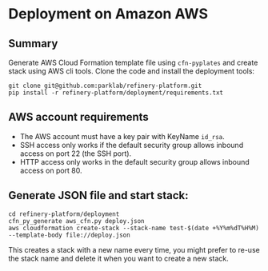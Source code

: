 # Deployment on Amazon AWS

## Summary

Generate AWS Cloud Formation template file using `cfn-pyplates` and create stack using AWS cli tools. Clone the code and install the deployment tools:
```shell
git clone git@github.com:parklab/refinery-platform.git
pip install -r refinery-platform/deployment/requirements.txt
```

## AWS account requirements

- The AWS account must have a key pair with KeyName `id_rsa`.
- SSH access only works if the default security group allows
  inbound access on port 22 (the SSH port).
- HTTP access only works in the default security group allows
  inbound access on port 80.

## Generate JSON file and start stack:

```shell
cd refinery-platform/deployment
cfn_py_generate aws_cfn.py deploy.json
aws cloudformation create-stack --stack-name test-$(date +%Y%m%dT%H%M) --template-body file://deploy.json
```

This creates a stack with a new name every time, you might
prefer to re-use the stack name and delete it when you want to
create a new stack.

